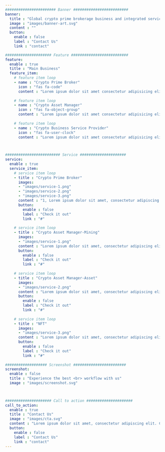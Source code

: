 ```yaml
---
####################### Banner #########################
banner:
  title : "Global crypto prime brokerage business and integrated service provider"
  image : "images/banner-art.svg"
  content : ""
  button:
    enable : false
    label : "Contact Us"
    link : "contact"

##################### Feature ##########################
feature:
  enable : true
  title : "Main Business"
  feature_item:
    # feature item loop
    - name : "Crypto Prime Broker"
      icon : "fas fa-code"
      content : "Lorem ipsum dolor sit amet consectetur adipisicing elit quam nihil"
      
    # feature item loop
    - name : "Crypto Asset Manager"
      icon : "fas fa-object-group"
      content : "Lorem ipsum dolor sit amet consectetur adipisicing elit quam nihil"
      
    # feature item loop
    - name : "Crypto Business Service Provider"
      icon : "fas fa-user-clock"
      content : "Lorem ipsum dolor sit amet consectetur adipisicing elit quam nihil"
      


######################### Service #####################
service:
  enable : true
  service_item:
    # service item loop
    - title : "Crypto Prime Broker"
      images:
      - "images/service-1.png"
      - "images/service-2.png"
      - "images/service-3.png"
      content : "1, Lorem ipsum dolor sit amet, consectetur adipiscing elit. Consequat tristique eget amet, tempus eu at consecttur. Leo facilisi nunc viverra tellus. Ac laoreet sit vel consquat. consectetur adipiscing elit. Consequat tristique eget amet, tempus eu at consecttur. Leo facilisi nunc viverra tellus. Ac laoreet sit vel consquat.<br>2,Leo facilisi nunc viverra tellus. Ac laoreet sit vel consquat."
      button:
        enable : false
        label : "Check it out"
        link : "#"
        
    # service item loop
    - title : "Crypto Asset Manager-Mining"
      images:
      - "images/service-1.png"
      content : "Lorem ipsum dolor sit amet, consectetur adipiscing elit. Consequat tristique eget amet, tempus eu at consecttur. Leo facilisi nunc viverra tellus. Ac laoreet sit vel consquat. consectetur adipiscing elit. Consequat tristique eget amet, tempus eu at consecttur. Leo facilisi nunc viverra tellus. Ac laoreet sit vel consquat."
      button:
        enable : false
        label : "Check it out"
        link : "#"
        
    # service item loop
    - title : "Crypto Asset Manager-Asset"
      images:
      - "images/service-2.png"
      content : "Lorem ipsum dolor sit amet, consectetur adipiscing elit. Consequat tristique eget amet, tempus eu at consecttur. Leo facilisi nunc viverra tellus. Ac laoreet sit vel consquat. consectetur adipiscing elit. Consequat tristique eget amet, tempus eu at consecttur. Leo facilisi nunc viverra tellus. Ac laoreet sit vel consquat."
      button:
        enable : false
        label : "Check it out"
        link : "#"
        
    # service item loop
    - title : "NFT"
      images:
      - "images/service-3.png"
      content : "Lorem ipsum dolor sit amet, consectetur adipiscing elit. Consequat tristique eget amet, tempus eu at consecttur. Leo facilisi nunc viverra tellus. Ac laoreet sit vel consquat. consectetur adipiscing elit. Consequat tristique eget amet, tempus eu at consecttur. Leo facilisi nunc viverra tellus. Ac laoreet sit vel consquat."
      button:
        enable : false
        label : "Check it out"
        link : "#"
        
################### Screenshot ########################
screenshot:
  enable : false
  title : "Experience the best <br> workflow with us"
  image : "images/screenshot.svg"

  

##################### Call to action #####################
call_to_action:
  enable : true
  title : "Contact Us"
  image : "images/cta.svg"
  content : "Lorem ipsum dolor sit amet, consectetur adipiscing elit. Consequat tristique eget amet, tempus eu at consecttur.<br>Phone: +88 125 256 452 <br>Mail: info@bigspring.com <br>Address: 360 Main rd, Rio, Brazil"
  button:
    enable : false
    label : "Contact Us"
    link : "contact"
---
```

